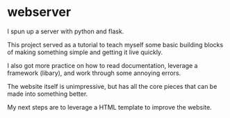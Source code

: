# webserver

I spun up a server with python and flask.

This project served as a tutorial to teach myself some basic building blocks of making something simple and getting it live quickly.

I also got more practice on how to read documentation, leverage a framework (libary), and work through some annoying errors.

The website itself is unimpressive, but has all the core pieces that can be made into something better.

My next steps are to leverage a HTML template to improve the website.


